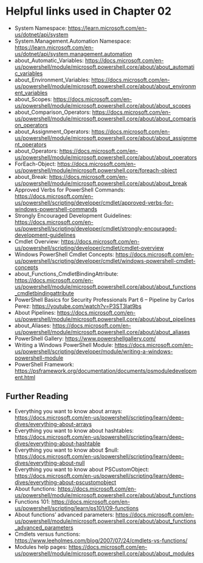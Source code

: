 # Helpful links used in Chapter 02
- System Namespace: https://learn.microsoft.com/en-us/dotnet/api/system
- System.Management.Automation Namespace: https://learn.microsoft.com/en-us/dotnet/api/system.management.automation
- about_Automatic_Variables: https://docs.microsoft.com/en-us/powershell/module/microsoft.powershell.core/about/about_automatic_variables
- about_Environment_Variables: https://docs.microsoft.com/en-us/powershell/module/microsoft.powershell.core/about/about_environment_variables
- about_Scopes: https://docs.microsoft.com/en-us/powershell/module/microsoft.powershell.core/about/about_scopes
- about_Comparison_Operators: https://docs.microsoft.com/en-us/powershell/module/microsoft.powershell.core/about/about_comparison_operators
- about_Assignment_Operators: https://docs.microsoft.com/en-us/powershell/module/microsoft.powershell.core/about/about_assignment_operators
- about_Operators: https://docs.microsoft.com/en-us/powershell/module/microsoft.powershell.core/about/about_operators
- ForEach-Object: https://docs.microsoft.com/en-us/powershell/module/microsoft.powershell.core/foreach-object
- about_Break: https://docs.microsoft.com/en-us/powershell/module/microsoft.powershell.core/about/about_break
- Approved Verbs for PowerShell Commands: https://docs.microsoft.com/en-us/powershell/scripting/developer/cmdlet/approved-verbs-for-windows-powershell-commands
- Strongly Encouraged Development Guidelines: https://docs.microsoft.com/en-us/powershell/scripting/developer/cmdlet/strongly-encouraged-development-guidelines
- Cmdlet Overview: https://docs.microsoft.com/en-us/powershell/scripting/developer/cmdlet/cmdlet-overview
- Windows PowerShell Cmdlet Concepts: https://docs.microsoft.com/en-us/powershell/scripting/developer/cmdlet/windows-powershell-cmdlet-concepts
- about_Functions_CmdletBindingAttribute: https://docs.microsoft.com/en-us/powershell/module/microsoft.powershell.core/about/about_functions_cmdletbindingattribute
- PowerShell Basics for Security Professionals Part 6 – Pipeline by Carlos Perez: https://youtube.com/watch?v=P3ST3lat9bs
- About Pipelines: https://docs.microsoft.com/en-us/powershell/module/microsoft.powershell.core/about/about_pipelines
- about_Aliases: https://docs.microsoft.com/en-us/powershell/module/microsoft.powershell.core/about/about_aliases
- PowerShell Gallery: https://www.powershellgallery.com/
- Writing a Windows PowerShell Module: https://docs.microsoft.com/en-us/powershell/scripting/developer/module/writing-a-windows-powershell-module
- PowerShell Framework: https://psframework.org/documentation/documents/psmoduledevelopment.html

## Further Reading
- Everything you want to know about arrays: https://docs.microsoft.com/en-us/powershell/scripting/learn/deep-dives/everything-about-arrays
- Everything you want to know about hashtables: https://docs.microsoft.com/en-us/powershell/scripting/learn/deep-dives/everything-about-hashtable
- Everything you want to know about $null: https://docs.microsoft.com/en-us/powershell/scripting/learn/deep-dives/everything-about-null
- Everything you want to know about PSCustomObject: https://docs.microsoft.com/en-us/powershell/scripting/learn/deep-dives/everything-about-pscustomobject
- About functions: https://docs.microsoft.com/en-us/powershell/module/microsoft.powershell.core/about/about_functions
- Functions 101: https://docs.microsoft.com/en-us/powershell/scripting/learn/ps101/09-functions
- About functions’ advanced parameters: https://docs.microsoft.com/en-us/powershell/module/microsoft.powershell.core/about/about_functions_advanced_parameters
- Cmdlets versus functions: https://www.leeholmes.com/blog/2007/07/24/cmdlets-vs-functions/
- Modules help pages: https://docs.microsoft.com/en-us/powershell/module/microsoft.powershell.core/about/about_modules